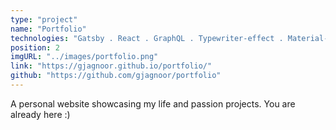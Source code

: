 ```yaml
---
type: "project"
name: "Portfolio"
technologies: "Gatsby . React . GraphQL . Typewriter-effect . Material-UI"
position: 2
imgURL: "../images/portfolio.png"
link: "https://gjagnoor.github.io/portfolio/"
github: "https://github.com/gjagnoor/portfolio"
---
```


A personal website showcasing my life and passion projects. You are already here :)
